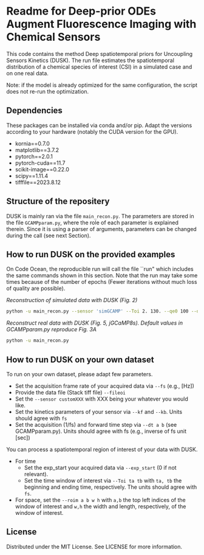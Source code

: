 # Readme for Deep-prior ODEs Augment Fluorescence Imaging with Chemical Sensors

This code contains the method Deep spatiotemporal priors for Uncoupling Sensors Kinetics (DUSK). The run file estimates the spatiotemporal distribution of a chemical species of interest (CSI) in a simulated case and on one real data.

Note: if the model is already optimized for the same configuration, the script does not re-run the optimization.

## Dependencies

These packages can be installed via conda and/or pip. Adapt the versions according to your hardware (notably the CUDA version for the GPU).

- kornia==0.7.0
- matplotlib==3.7.2
- pytorch==2.0.1
- pytorch-cuda==11.7
- scikit-image==0.22.0
- scipy==1.11.4
- tifffile==2023.8.12

## Structure of the repositery

DUSK is mainly ran via the file `main_recon.py`.
The parameters are stored in the file `GCAMPparam.py`, where the role of each parameter is explained therein.
Since it is using a parser of arguments, parameters can be changed during the call (see next Section).

## How to run DUSK on the provided examples

On Code Ocean, the reproducible run will call the file ``run" which includes the same commands shown in this section. Note that the run may take some times because of the number of epochs (Fewer iterations without much loss of quality are possible).

*Reconstruction of simulated data with DUSK (Fig. 2)*

```sh
python -u main_recon.py --sensor 'simGCAMP' --Toi 2. 130. --qe0 100 --dt 0.005 0.005 --paramZ 64
```

*Reconstruct real data with DUSK (Fig. 5, jGCaMP8s). Default values in GCAMPparam.py reproduce Fig. 3A*

```sh
python -u main_recon.py
```

## How to run DUSK on your own dataset

To run on your own dataset, please adapt few parameters.
- Set the acquisition frame rate of your acquired data via `--fs` (e.g., [Hz])
- Provide the data file (Stack tiff file) `--fileoi`
- Set the `--sensor customXXX` with XXX being your whatever you would like.
- Set the kinetics parameters of your sensor via `--kf` and `--kb`. Units should agree with ``fs``
- Set the acquisition (1/fs) and forward time step via `--dt a b` (see GCAMPparam.py). Units should agree with fs (e.g., inverse of fs unit [sec])

You can process a spatiotemporal region of interest of your data with DUSK.
- For time
  - Set the exp_start your acquired data via `--exp_start` (0 if not relevant).
  - Set the time window of interest via `--Toi ta tb` with `ta, tb` the beginning and ending time, respectively. The units should agree with ``fs``.
- For space, set the `--roim a b w h` with `a,b` the top left indices of the window of interest and `w,h` the width and length, respectively, of the window of interest.

## License

Distributed under the MIT License. See LICENSE for more information.
